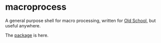 # macroprocess

A general purpose shell for macro processing, written for <a href="https://www.npmjs.com/package/oldschoolblog">Old School</a>, but useful anywhere. 

The <a href="https://www.npmjs.com/package/macroprocess">package</a> is here.  

